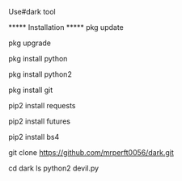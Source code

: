 Use#dark tool

***** Installation *****
pkg update

pkg upgrade

pkg install python

pkg install python2

pkg install git

pip2 install requests

pip2 install futures

pip2 install bs4

git clone https://github.com/mrperft0056/dark.git

cd dark
ls
python2 devil.py
